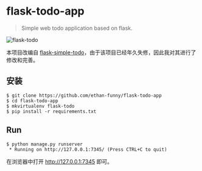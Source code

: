 # flask-todo-app

> Simple web todo application based on flask.

![flask-todo](http://i.imgur.com/aXIeP9K.png)

本项目改编自 [flask-simple-todo](https://bitbucket.org/wwq0327/flask-simple-todo/src)，由于该项目已经年久失修，因此我对其进行了修改和完善。

## 安装

```
$ git clone https://github.com/ethan-funny/flask-todo-app
$ cd flask-todo-app
$ mkvirtualenv flask-todo
$ pip install -r requirements.txt
```

## Run

```
$ python manage.py runserver
 * Running on http://127.0.0.1:7345/ (Press CTRL+C to quit)
```

在浏览器中打开 http://127.0.0.1:7345 即可。





